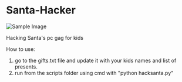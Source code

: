 # Santa-Hacker
![Sample Image]([images/sample-image.png](https://github.com/out0fstep/Santa-Hacker/blob/main/santa%20hacker.png))

 Hacking Santa's pc gag for kids

 How to use:

1. go to the gifts.txt file and update it with your kids names and list of presents. 
2. run from the scripts folder using cmd with "python hacksanta.py"


